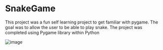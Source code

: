 # SnakeGame
This project was a fun self learning project to get familiar with pygame. The goal was to allow the user to be able to play snake. The project was completed using Pygame library within Python

![image](https://user-images.githubusercontent.com/71609002/125346838-13bb7900-e30f-11eb-915e-5cf46f77b895.png)
